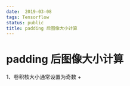 ```yaml
---
date:  2019-03-08
tags: Tensorflow
status: public
title: padding 后图像大小计算
---
```

# padding 后图像大小计算

1、卷积核大小通常设置为奇数
+ 